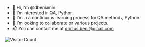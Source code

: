 - 👋 Hi, I’m @dbeniamin
- 👀 I’m interested in QA, Python.
- 🌱 I’m in a continuous learning process for QA methods, Python.
- 💞️ I’m looking to collaborate on various projects.
- 📫 You can contact me at drimus.beni@gmail.com

![Visitor Count](https://profile-counter.glitch.me/{dbeniamin}/count.svg)
<!---
dbeniamin/dbeniamin is a ✨ special ✨ repository because its `README.md` (this file) appears on your GitHub profile.
You can click the Preview link to take a look at your changes.
--->
